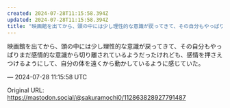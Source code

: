 ```yaml
---
created: 2024-07-28T11:15:58.394Z
updated: 2024-07-28T11:15:58.394Z
title: "映画館を出てから、頭の中には少し理性的な意識が戻ってきて、その自分もやっぱりまだ[...]"
---
```


<p>映画館を出てから、頭の中には少し理性的な意識が戻ってきて、その自分もやっぱりまだ感情的な意識から切り離されているようだったけれども、感情を押さえつけるようにして、自分の体を遠くから動かしているように感じていた。</p>

&mdash; 2024-07-28 11:15:58 UTC

Original URL: https://mastodon.social/@sakuramochi0/112863828927791487
